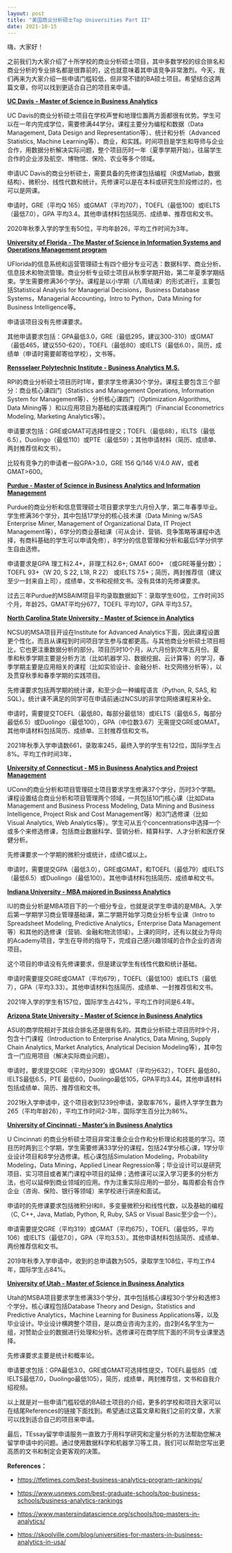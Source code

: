 ```yaml
---
layout: post
title: "美国商业分析硕士Top Universities Part II"
date: 2021-10-15
---
```


嗨，大家好！

之前我们为大家介绍了十所学校的商业分析硕士项目，其中多数学校的综合排名和商业分析的专业排名都是很靠前的，这也就意味着其申请竞争非常激烈。今天，我们再来为大家介绍一些申请门槛较低，但非常不错的BA硕士项目。希望结合这两篇文章，你可以找到更适合自己的项目来申请。

**[UC Davis - Master of Science in Business Analytics](https://gsm.ucdavis.edu/master-science-business-analytics-msba)**


UC Davis的商业分析硕士项目在学校声誉和地理位置两方面都很有优势。学生可以在一年内完成学位，需要修满44学分。课程主要分为编程和数据（Data Management, Data Design and Representation等）、统计和分析（Advanced Statistics, Machine Learning等）、商业，和实践。时间项目是学生和导师与企业合作，用数据分析解决实际问题，整个项目历时一年（夏季学期开始）。往届学生合作的企业涉及航空、博物馆、保险、农业等多个领域。

申请UC Davis的商业分析硕士，需要具备的先修课包括编程（R或Matlab，数据结构）、微积分、线性代数和统计。先修课可以是在本科或研究生阶段修过的，也可以是网课。

申请时，GRE（平均Q 165）或GMAT（平均707），TOEFL（最低100）或IELTS（最低7.0），GPA 平均3.4。其他申请材料包括简历、成绩单、推荐信和文书。

2020年秋季入学的学生有50位，平均年龄26，平均工作时间为3年。


**[University of Florida - The Master of Science in Information Systems and Operations Management program](https://warrington.ufl.edu/master-of-science-in-information-systems-and-operations-management/)**


UFlorida的信息系统和运营管理硕士有四个细分专业可选：数据科学、商业分析、信息技术和物流管理。商业分析专业硕士项目从秋季学期开始，第二年夏季学期结束。学生需要修满36个学分。课程是以小学期（八周结课）的形式进行，主要包括Statistical Analysis for Managerial Decisions，Business Database Systems，Managerial Accounting，Intro to Python，Data Mining for Business Intelligence等。

申请该项目没有先修课要求。

其他申请要求包括：GPA最低3.0，GRE（最低295，建议300-310）或GMAT（最低465，建议550-620），TOEFL（最低80）或IELTS（最低6.0），简历，成绩单（申请时需要邮寄给学校），文书等。


**[Rensselaer Polytechnic Institute - Business Analytics M.S.](https://lallyschool.rpi.edu/graduate-programs/business-analytics)**

RPI的商业分析硕士项目历时1年，要求学生修满30个学分。课程主要包含三个部分：商业核心课四门（Statistics and Management Operations, Information System for Management等）、分析核心课四门（Optimization Algorithms, Data Mining等 ）和以应用项目为基础的实践课程两门（Financial Econometrics Modeling, Marketing Analytics等）。

申请要求包括：GRE或GMAT可选择性提交；TOEFL（最低88），IELTS（最低6.5），Duolingo（最低110）或PTE（最低59）；其他申请材料（简历、成绩单、两封推荐信和文书）。

比较有竞争力的申请者一般GPA>3.0，GRE 156 Q/146 V/4.0 AW，或者GMAT>600。


**[Purdue - Master of Science in Business Analytics and Information Management](https://www.krannert.purdue.edu/masters/business-analytics-and-information-management/home.php?)**


Purdue的商业分析和信息管理硕士项目要求学生六月份入学，第二年春季毕业。学生修满36个学分，其中包括17学分的核心技术课（Data Mining w/SAS Enterprise Miner, Management of Organizational Data, IT Project Management等），6学分的商业基础课（可从会计、营销、竞争策略等课程中选择，有商科基础的学生可以申请免修），8学分的信息管理和分析和最后5学分供学生自由选修。

申请要求是GPA 理工科2.4+，非理工科2.6+; GMAT 600+ （或GRE等量分数）；TOEFL 93+（W 20, S 22, L18, R 22） 或IELTS 7.5+；简历，两封推荐信（建议至少一封来自上司），成绩单，文书和视频文书。没有具体的先修课要求。

过去三年Purdue的MSBAIM项目平均录取数据如下：录取学生60位，工作时间35个月，年龄25，GMAT平均分677，TOEFL 平均107，GPA 平均3.57。


**[North Carolina State University - Master of Science in Analytics](https://analytics.ncsu.edu/?page_id=1799)**


NCSU的MSA项目开设在Institute for Advanced Analytics下面，因此课程设置更个性化，而且从课程到时间项目学生参与度都更高。与其他商业分析硕士项目相比，它也更注重数据分析的部分。项目历时10个月，从六月份到次年五月份。夏季和秋季学期主要是分析方法（比如机器学习、数据挖掘、云计算等）的学习，春季学期主要是应用相关的课程（比如实验设计、金融分析、社交网络分析等），以及贯穿秋季和春季学期的实践项目。

先修课要求包括两学期的统计课，和至少会一种编程语言（Python, R, SAS, 和 SQL）。统计课不满足的同学可在申请前通过NCSU的非学位网络课程来补全。

申请时，需要提交TOEFL（最低80，每部分最低18）或IELTS（最低6.5，每部分最低6.5）或Duolingo（最低100），GPA（中位数3.67）无需提交GRE或GMAT。其他申请材料包括简历、成绩单、三封推荐信和文书。

2021年秋季入学申请数661，录取率245，最终入学的学生有122位，国际学生占8%。平均工作时间3年，


**[University of Connecticut - MS in Business Analytics and Project Management](https://msbapm.business.uconn.edu/)**


UConn的商业分析和项目管理硕士项目要求学生修满37个学分，历时3个学期。课程设置结合商业分析和项目管理两个领域，一共包括10门核心课（比如Data Management and Business Process Modeling, Data Mining and Business Intelligence, Project Risk and Cost Management等）和3门选修课（比如Visual Analytics, Web Analytics等）。学生可从五个concentrations中选择一个或多个来修选修课，包括商业数据科学、营销分析、精算科学、人才分析和医疗保健分析。

先修课要求一个学期的微积分或统计，成绩C或以上。

申请时，需要提交GPA（最低3.0），GRE或GMAT，和TOEFL（最低79）或IELTS（最低6.5）或Duolingo（最低100）。其他申请材料包括简历、成绩单和文书。


**[Indiana University - MBA majored in Business Analytics](https://kelley.iu.edu/programs/full-time-mba/index.html)**


IU的商业分析是MBA项目下的一个细分专业，也就是说学生申请的是MBA。入学后第一学期学习商业管理基础课，第二学期开始学习商业分析专业课（Intro to Spreadsheet Modeling, Predictive Analytics，Enterprise Data Management等）和其他的选修课（营销、金融和物流领域）。上课的同时，还有以就业为导向的Academy项目，学生在导师的指导下，完成自己感兴趣领域的合作企业的咨询项目。

这个项目的申请没有先修课要求，但是建议学生有线性代数和统计基础。

申请时需要提交GRE或GMAT（平均679），TOEFL（最低100）或IELTS（最低7），GPA（平均3.33）。其他申请材料包括简历、成绩单、一封推荐信和文书。

2021年入学的学生有157位，国际学生占42%，平均工作时间是6.4年。


**[Arizona State University - Master of Science in Business Analytics](https://wpcarey.asu.edu/masters-programs/business-analytics)**


ASU的商学院相对于其综合排名还是很有名的。其商业分析硕士项目历时9个月，包含十门课程（Introduction to Enterprise Analytics, Data Mining, Supply Chain Analytics, Market Analytics, Analytical Decision Modeling等），其中包含一门应用项目（解决实际商业问题）。

申请时，要求提交GRE（平均分309）或GMAT（平均分632），TOEFL 最低80，IELTS最低6.5，PTE 最低60，Duolingo最低105，GPA平均3.44。其他申请材料包括成绩单、简历、推荐信和文书。

2021秋入学申请中，这个项目收到1239份申请，录取率76%，最终入学学生数为265（平均年龄26），平均工作时间2-3年，国际学生百分比为86%。


**[University of Cincinnati - Master’s in Business Analytics](https://business.uc.edu/academics/specialized-masters/business-analytics.html)**


U Cincinnati 的商业分析硕士项目非常注重企业合作和分析理论和技能的学习。项目历时两到三个学期，学生需要修满33学分的课程，包括24学分核心课，1学分毕业设计项目和8学分选修课。核心课包括Simulation Modeling，Probability Modeling，Data Mining，Applied Linear Regression等；毕业设计可以是研究项目、实习项目或者某门课程中项目的延伸；选修课可以深入学习更多的分析方法，也可以延伸到商业领域的应用。作为注重实际应用的一部分，每周都会有合作企业（咨询、保险、银行等领域）来学校进行讲座和面试。

申请时的先修课要求包括微积分I和II，多变量微积分和线性代数，以及基础的编程（C, C++, Java, Matlab, Python, R, Ruby, SAS or Visual Basic至少会一个）。

申请需要提交GRE（平均319）或GMAT（平均675），TOEFL（最低95，平均106）或IELTS（最低7.0），GPA（平均3.53）。其他申请材料包括简历、成绩单、两份推荐信和文书。

2019年秋季入学申请中，收到的总申请数为505，录取学生108位，平均工作4年，国际学生占84%。


**[University of Utah - Master of Science in Business Analytics](https://eccles.utah.edu/programs/master-of-science-in-business-analytics/)**


Utah的MSBA项目要求学生修满33个学分，其中包括核心课程30个学分和选修3个学分。核心课程包括Database Theory and Design，Statistics and Predictive Analytics，Machine Learning for Business Applications等，以及毕业设计。毕业设计横跨整个项目，是以商业咨询为主的，由2到4名学生为一组，对赞助企业的数据进行处理和分析。选修课可在商学院下面的不同专业课里选择。

先修课要求主要是统计和概率论。

申请要求包括：GPA最低3.0，GRE或GMAT可选择性提交，TOEFL最低85（或IELTS最低7.0，Duolingo最低105），简历，成绩单，两封推荐信，文书和自我介绍视频。


以上就是对一些申请门槛较低的BA硕士项目的介绍，更多的学校和项目大家可以在结尾References的链接下面找到。希望通过这篇文章和我们之前的文章，大家可以找到适合自己的项目来申请。

最后，TEssay留学申请服务一直致力于用科学研究和定量分析的方法帮助您解决留学申请中的问题。通过使用数据科学和机器学习等工具，我们可以帮助您写出更高质的文书和制定会更客观的决策。

**References：**

+ https://tfetimes.com/best-business-analytics-program-rankings/

+ https://www.usnews.com/best-graduate-schools/top-business-schools/business-analytics-rankings

+ https://www.mastersindatascience.org/schools/top-masters-in-analytics/

+ https://skoolville.com/blog/universities-for-masters-in-business-analytics-in-usa/

